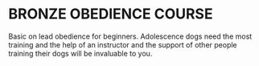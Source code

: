 # BRONZE OBEDIENCE COURSE

Basic on lead obedience for beginners. Adolescence dogs need the most training and the help of an instructor and the support of other people training their dogs will be invaluable to you.
